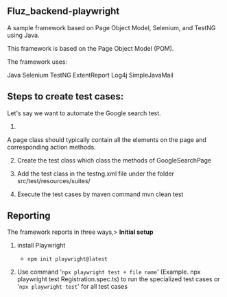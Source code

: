 ## Fluz_backend-playwright

A sample framework based on Page Object Model, Selenium, and TestNG using Java.

This framework is based on the Page Object Model (POM).

The framework uses:

Java
Selenium
TestNG
ExtentReport
Log4j
SimpleJavaMail

## Steps to create test cases:
Let's say we want to automate the Google search test.

1.
A page class should typically contain all the elements on the page and corresponding action methods.


2. Create the test class which class the methods of GoogleSearchPage


3. Add the test class in the testng.xml file under the folder src/test/resources/suites/


4. Execute the test cases by maven command mvn clean test

## Reporting
The framework reports in three ways,> **Initial setup**

1. install Playwright 
    - `npm init playwright@latest`

2. Use command '`npx playwright test + file name`' (Example. npx playwright test Registration.spec.ts) to run the specialized test cases 
    or '`npx playwright test`' for all test cases
